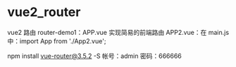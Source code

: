 # vue2_router

vue2 路由
router-demo1：APP.vue 实现简易的前端路由
APP2.vue：在 main.js 中：import App from './App2.vue';

npm install vue-router@3.5.2 -S
帐号：admin
密码：666666
